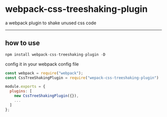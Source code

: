 # webpack-css-treeshaking-plugin

a webpack plugin to shake unused css code

-------

## how to use

```javascript
npm install webpack-css-treeshaking-plugin -D
```

config it in your webpack config file

```javascript
const webpack = require("webpack");
const CssTreeShakingPlugin = require("wepack-css-treeshaking-plugin")

module.exports = {
  plugins: [
    new CssTreeShakingPlugin({}),
    ...
  ]
};
```

